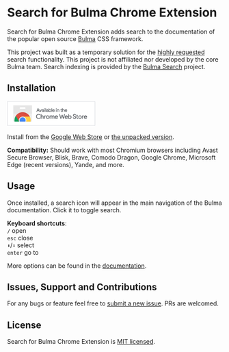 # Search for Bulma Chrome Extension

Search for Bulma Chrome Extension adds search to the documentation of the popular open source [Bulma](https://bulma.io/) CSS framework.

This project was built as a temporary solution for the [highly requested](https://github.com/jgthms/bulma/issues/1325) search functionality. This project is not affiliated nor developed by the core Bulma team. Search indexing is provided by the [Bulma Search](https://github.com/thomasedwards/bulmasearch) project.

## Installation

[<img src="docs/imgs/chrome-install.png">](https://chrome.google.com/webstore/detail/search-for-bulma/melacinmggphfalalkhedbcjgdpnohfl)

Install from the [Google Web Store](https://chrome.google.com/webstore/detail/search-for-bulma/melacinmggphfalalkhedbcjgdpnohfl) or [the unpacked version](docs/advanced.md#unpacked-installation).

**Compatibility:** Should work with most Chromium browsers including Avast Secure Browser, Blisk, Brave, Comodo Dragon, Google Chrome, Microsoft Edge (recent versions), Yande, and more.

## Usage

Once installed, a search icon will appear in the main navigation of the Bulma documentation. Click it to toggle search.

**Keyboard shortcuts**:  
`/` open  
`esc` close  
`⬆︎`/`⬇︎` select  
`enter` go to

More options can be found in the [documentation](docs/advanced.md).

## Issues, Support and Contributions

For any bugs or feature feel free to [submit a new issue](https://github.com/patrickdaze/bulma-search-chrome/issues/new). PRs are welcomed.

## License

Search for Bulma Chrome Extension is [MIT licensed](LICENSE.md).
